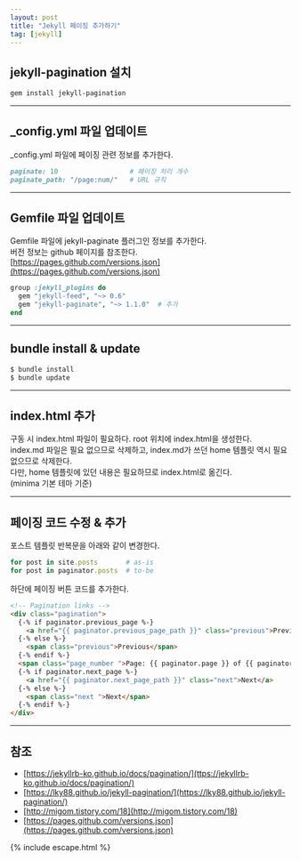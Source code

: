 ```yaml
---
layout: post
title: "Jekyll 페이징 추가하기"
tag: [jekyll]
---
```


## jekyll-pagination 설치
~~~bash
gem install jekyll-pagination
~~~

---

## _config.yml 파일 업데이트
_config.yml 파일에 페이징 관련 정보를 추가한다.
~~~ruby
paginate: 10                  # 페이징 처리 개수
paginate_path: "/page:num/"   # URL 규칙
~~~

---

## Gemfile 파일 업데이트

Gemfile 파일에 jekyll-paginate 플러그인 정보를 추가한다.  
버전 정보는 github 페이지를 참조한다.  
[https://pages.github.com/versions.json](https://pages.github.com/versions.json)
~~~ruby
group :jekyll_plugins do
  gem "jekyll-feed", "~> 0.6"
  gem "jekyll-paginate", "~> 1.1.0"  # 추가
end
~~~

---

## bundle install & update
~~~bash
$ bundle install 
$ bundle update
~~~

---

## index.html 추가
구동 시 index.html 파일이 필요하다. root 위치에 index.html을 생성한다.  
index.md 파일은 필요 없으므로 삭제하고, index.md가 쓰던 home 템플릿 역시 필요 없으므로 삭제한다.  
다만, home 템플릿에 있던 내용은 필요하므로 index.html로 옮긴다.  
(minima 기본 테마 기준)

---

## 페이징 코드 수정 & 추가
포스트 템플릿 반복문을 아래와 같이 변경한다.
~~~ruby
for post in site.posts       # as-is
for post in paginator.posts  # to-be
~~~

하단에 페이징 버튼 코드를 추가한다.
~~~html
<!-- Pagination links -->
<div class="pagination">
  {-% if paginator.previous_page %-}
    <a href="{{ paginator.previous_page_path }}" class="previous">Previous</a>
  {-% else %-}
    <span class="previous">Previous</span>
  {-% endif %-}
  <span class="page_number ">Page: {{ paginator.page }} of {{ paginator.total_pages }}</span>
  {-% if paginator.next_page %-}
    <a href="{{ paginator.next_page_path }}" class="next">Next</a>
  {-% else %-}
    <span class="next ">Next</span>
  {-% endif %-}
</div>
~~~

---

## 참조
* [https://jekyllrb-ko.github.io/docs/pagination/](ttps://jekyllrb-ko.github.io/docs/pagination/)
* [https://lky88.github.io/jekyll-pagination/](https://lky88.github.io/jekyll-pagination/)
* [http://migom.tistory.com/18](http://migom.tistory.com/18)
* [https://pages.github.com/versions.json](https://pages.github.com/versions.json)

{% include escape.html %}
